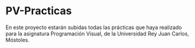 # PV-Practicas
En este proyecto estarán subidas todas las prácticas que haya realizado para la asignatura Programación Visual, de la Universidad Rey Juan Carlos, Móstoles.
